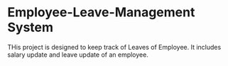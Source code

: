 # Employee-Leave-Management System
THis project is designed to keep track of Leaves of Employee.
It includes salary update and leave update of an employee. 
